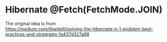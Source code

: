 # Hibernate @Fetch(FetchMode.JOIN)

The original idea is from  
https://medium.com/@antelll/solving-the-hibernate-n-1-problem-best-practices-and-strategies-fa437d327a98


